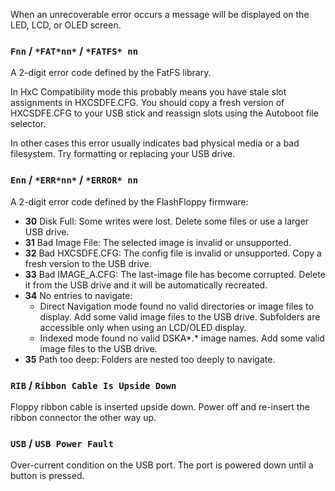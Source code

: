 When an unrecoverable error occurs a message will be displayed on the
LED, LCD, or OLED screen.

### `Fnn` / `*FAT*nn*` / `*FATFS* nn`

A 2-digit error code defined by the FatFS library.

In HxC Compatibility mode this probably means you have stale slot
assignments in HXCSDFE.CFG. You should copy a fresh version of
HXCSDFE.CFG to your USB stick and reassign slots using the Autoboot
file selector.

In other cases this error usually indicates bad physical media or a bad
filesystem. Try formatting or replacing your USB drive.

### `Enn` / `*ERR*nn*` / `*ERROR* nn`

A 2-digit error code defined by the FlashFloppy firmware:
- **30** Disk Full: Some writes were lost. Delete some files or use a
  larger USB drive.
- **31** Bad Image File: The selected image is invalid or
  unsupported.
- **32** Bad HXCSDFE.CFG: The config file is invalid or unsupported.
  Copy a fresh version to the USB drive.
- **33** Bad IMAGE_A.CFG: The last-image file has become corrupted.
  Delete it from the USB drive and it will be automatically recreated.
- **34** No entries to navigate:
  - Direct Navigation mode found no valid directories or image files
  to display. Add some valid image files to the USB drive. Subfolders
  are accessible only when using an LCD/OLED display.
  - Indexed mode found no valid DSKA\*.\* image names. Add some valid
  image files to the USB drive.
- **35** Path too deep: Folders are nested too deeply to navigate.

### `RIB` / `Ribbon Cable Is Upside Down`

Floppy ribbon cable is inserted upside down. Power off and re-insert
the ribbon connector the other way up.

### `USB` / `USB Power Fault`

Over-current condition on the USB port. The port is powered down until
a button is pressed.
